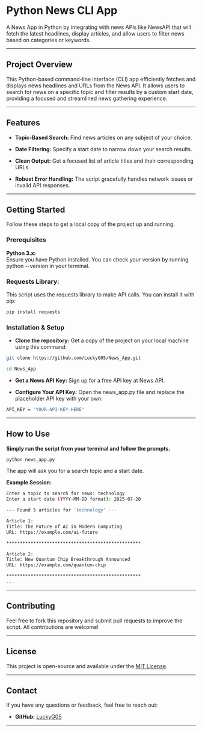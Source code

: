 # Python News CLI App
A News App in Python by integrating with news APIs like NewsAPI that will fetch the latest headlines, display articles, and allow users to filter news based on categories or keywords.

---

## Project Overview
This Python-based command-line interface (CLI) app efficiently fetches and displays news headlines and URLs from the News API. It allows users to search for news on a specific topic and filter results by a custom start date, providing a focused and streamlined news gathering experience.

---

## Features
* **Topic-Based Search:**   Find news articles on any subject of your choice.

* **Date Filtering:**   Specify a start date to narrow down your search results.

* **Clean Output:**   Get a focused list of article titles and their corresponding URLs.

* **Robust Error Handling:**   The script gracefully handles network issues or invalid API responses.

---

## Getting Started
Follow these steps to get a local copy of the project up and running.

### Prerequisites
**Python 3.x:**  
Ensure you have Python installed. You can check your version by running python --version in your terminal.

### Requests Library: 
This script uses the requests library to make API calls. You can install it with pip:
```bash
pip install requests
```

### Installation & Setup
* **Clone the repository:**   Get a copy of the project on your local machine using this command:
```bash
git clone https://github.com/LuckyG05/News_App.git
```
```bash
cd News_App
```

* **Get a News API Key:**
Sign up for a free API key at News API.

* **Configure Your API Key:**
Open the news_app.py file and replace the placeholder API key with your own:
```bash
API_KEY = "YOUR-API-KEY-HERE"
```

---

## How to Use
**Simply run the script from your terminal and follow the prompts.** 
```bash
python news_app.py
```  

The app will ask you for a search topic and a start date.

**Example Session:** 
```bash
Enter a topic to search for news: technology
Enter a start date (YYYY-MM-DD format): 2025-07-20

--- Found 5 articles for 'technology' ---

Article 1:
Title: The Future of AI in Modern Computing
URL: https://example.com/ai-future

**************************************************

Article 2:
Title: New Quantum Chip Breakthrough Announced
URL: https://example.com/quantum-chip

**************************************************
...
```
---

## Contributing
Feel free to fork this repository and submit pull requests to improve the script. All contributions are welcome!

---

## License
This project is open-source and available under the [MIT License](https://opensource.org/licenses/MIT).

---

## Contact
If you have any questions or feedback, feel free to reach out:
* **GitHub:** [LuckyG05](https://github.com/LuckyG05)

---
